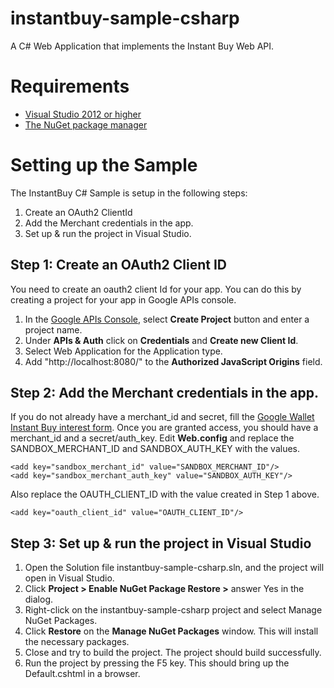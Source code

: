 instantbuy-sample-csharp
========================

A C# Web Application that implements the Instant Buy Web API. 

Requirements
=============

  * [Visual Studio 2012 or higher](http://msdn.microsoft.com/vstudio/)
  * [The NuGet package manager](http://nuget.org/)

Setting up the Sample
=====================

The InstantBuy C# Sample is setup in the following steps:

  1. Create an OAuth2 ClientId
  2. Add the Merchant credentials in the app.
  3. Set up & run the project in Visual Studio.


Step 1: Create an OAuth2 Client ID
-----------------------------------

You need to create an oauth2 client Id for your app. You can do this by creating a project for your app in Google APIs console.

1. In the [Google APIs Console](http://cloud.google.com/console), select __Create Project__ button and enter a project name.
2. Under __APIs & Auth__ click on __Credentials__ and __Create new Client Id__.
3. Select Web Application for the Application type.
4. Add "http://localhost:8080/" to the __Authorized JavaScript Origins__ field.

Step 2: Add the Merchant credentials in the app.
---------------------------------------------------
If you do not already have a merchant_id and secret, fill the [Google Wallet Instant Buy interest form](http://getinstantbuy.withgoogle.com/). 
Once you are granted access, you should have a merchant_id and a secret/auth_key. 
Edit __Web.config__ and replace the SANDBOX_MERCHANT_ID and SANDBOX_AUTH_KEY with the values.

    <add key="sandbox_merchant_id" value="SANDBOX_MERCHANT_ID"/>
    <add key="sandbox_merchant_auth_key" value="SANDBOX_AUTH_KEY"/>

Also replace the OAUTH_CLIENT_ID with the value created in Step 1 above.

    <add key="oauth_client_id" value="OAUTH_CLIENT_ID"/>

Step 3: Set up & run the project in Visual Studio
--------------------------------------------
 1. Open the Solution file instantbuy-sample-csharp.sln, and the project will open in Visual Studio.
 2. Click __Project &gt; Enable NuGet Package Restore &gt;__ answer Yes in the dialog.
 3. Right-click on the instantbuy-sample-csharp project and select Manage NuGet Packages.
 4. Click __Restore__ on the __Manage NuGet Packages__ window. This will install the necessary packages.
 5. Close and try to build the project. The project should build successfully.
 6. Run the project by pressing the F5 key. This should bring up the Default.cshtml in a browser.

 
